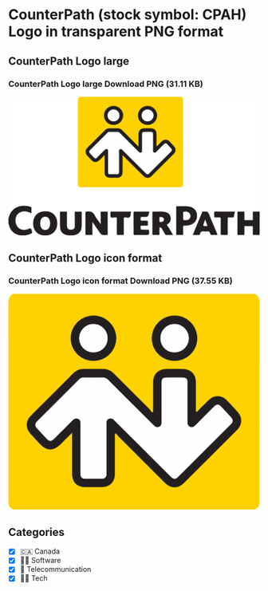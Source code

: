 # CounterPath (stock symbol: CPAH) Logo in transparent PNG format

## CounterPath Logo large

### CounterPath Logo large Download PNG (31.11 KB)

![CounterPath Logo large Download PNG (31.11 KB)](/img/orig/CPAH_BIG-b02f6aea.png)

## CounterPath Logo icon format

### CounterPath Logo icon format Download PNG (37.55 KB)

![CounterPath Logo icon format Download PNG (37.55 KB)](/img/orig/CPAH-48fb378a.png)



## Categories
- [x] 🇨🇦 Canada
- [x] 👨‍💻 Software
- [x] 📡 Telecommunication
- [x] 👩‍💻 Tech
